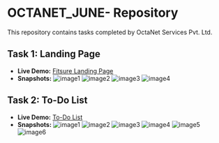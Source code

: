 # OCTANET_JUNE- Repository

This repository contains tasks completed by OctaNet Services Pvt. Ltd.

## Task 1: Landing Page
- **Live Demo:** [Fitsure Landing Page](https://arnav0511.github.io/Fitsure_LandingPage/)
- **Snapshots:**
  ![image1](https://github.com/arnav0511/OCTANET_JUNE-/assets/105713306/88af6537-5349-478d-9528-e6960a77aae5)
  ![image2](https://github.com/arnav0511/OCTANET_JUNE-/assets/105713306/38eb4b76-c880-4d8c-bc68-cb7c924879aa)
  ![image3](https://github.com/arnav0511/OCTANET_JUNE-/assets/105713306/ba76b248-7791-4f61-bc91-28d5e6c34a9a)
  ![image4](https://github.com/arnav0511/OCTANET_JUNE-/assets/105713306/7c6b6bac-df83-42c6-a56c-e9e52e889d0a)

## Task 2: To-Do List
- **Live Demo:** [To-Do List](https://arnav0511.github.io/To-Do-List/)
- **Snapshots:**
  ![image1](https://github.com/arnav0511/OCTANET_JUNE-/assets/105713306/b58667e6-e5f6-4b23-ac7f-4f87da31e208)
  ![image2](https://github.com/arnav0511/OCTANET_JUNE-/assets/105713306/2920abc1-bc52-4d1a-acef-a4d10cdc48b6)
  ![image3](https://github.com/arnav0511/OCTANET_JUNE-/assets/105713306/76171e40-ddbe-4ebe-9b51-e85b6667955a)
  ![image4](https://github.com/arnav0511/OCTANET_JUNE-/assets/105713306/9de8086a-532a-49e1-b8c6-ae12311849f4)
  ![image5](https://github.com/arnav0511/OCTANET_JUNE-/assets/105713306/1e104857-8ee0-4ab4-aa01-25dfe188a75d)
  ![image6](https://github.com/arnav0511/OCTANET_JUNE-/assets/105713306/ae9e3c88-f06d-4b11-ade0-24dc42f4cb53)
